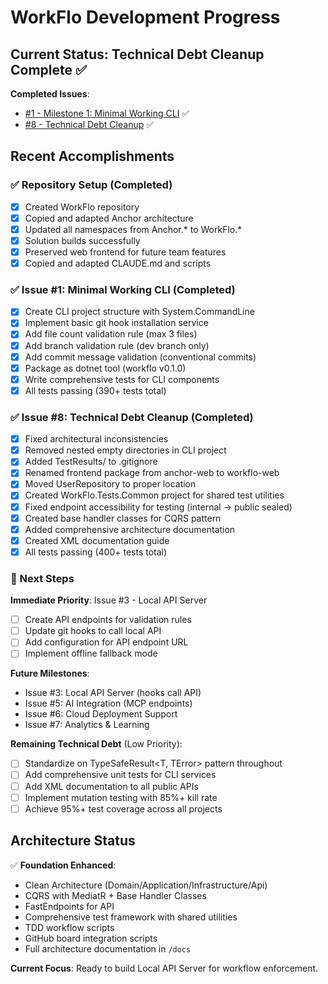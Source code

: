 # WorkFlo Development Progress

## Current Status: Technical Debt Cleanup Complete ✅

**Completed Issues**: 
- [#1 - Milestone 1: Minimal Working CLI](https://github.com/DanMarshall909/WorkFlo/issues/1) ✅
- [#8 - Technical Debt Cleanup](https://github.com/DanMarshall909/WorkFlo/issues/8) ✅

## Recent Accomplishments

### ✅ Repository Setup (Completed)
- [x] Created WorkFlo repository
- [x] Copied and adapted Anchor architecture  
- [x] Updated all namespaces from Anchor.* to WorkFlo.*
- [x] Solution builds successfully
- [x] Preserved web frontend for future team features
- [x] Copied and adapted CLAUDE.md and scripts

### ✅ Issue #1: Minimal Working CLI (Completed)
- [x] Create CLI project structure with System.CommandLine
- [x] Implement basic git hook installation service
- [x] Add file count validation rule (max 3 files)
- [x] Add branch validation rule (dev branch only)
- [x] Add commit message validation (conventional commits)
- [x] Package as dotnet tool (workflo v0.1.0)
- [x] Write comprehensive tests for CLI components
- [x] All tests passing (390+ tests total)

### ✅ Issue #8: Technical Debt Cleanup (Completed)
- [x] Fixed architectural inconsistencies
- [x] Removed nested empty directories in CLI project
- [x] Added TestResults/ to .gitignore
- [x] Renamed frontend package from anchor-web to workflo-web
- [x] Moved UserRepository to proper location
- [x] Created WorkFlo.Tests.Common project for shared test utilities
- [x] Fixed endpoint accessibility for testing (internal → public sealed)
- [x] Created base handler classes for CQRS pattern
- [x] Added comprehensive architecture documentation
- [x] Created XML documentation guide
- [x] All tests passing (400+ tests total)

### 🎯 Next Steps

**Immediate Priority**: Issue #3 - Local API Server
- [ ] Create API endpoints for validation rules
- [ ] Update git hooks to call local API
- [ ] Add configuration for API endpoint URL
- [ ] Implement offline fallback mode

**Future Milestones**:
- Issue #3: Local API Server (hooks call API)
- Issue #5: AI Integration (MCP endpoints)
- Issue #6: Cloud Deployment Support
- Issue #7: Analytics & Learning

**Remaining Technical Debt** (Low Priority):
- [ ] Standardize on TypeSafeResult<T, TError> pattern throughout
- [ ] Add comprehensive unit tests for CLI services
- [ ] Add XML documentation to all public APIs
- [ ] Implement mutation testing with 85%+ kill rate
- [ ] Achieve 95%+ test coverage across all projects

## Architecture Status

✅ **Foundation Enhanced**:
- Clean Architecture (Domain/Application/Infrastructure/Api)
- CQRS with MediatR + Base Handler Classes
- FastEndpoints for API
- Comprehensive test framework with shared utilities
- TDD workflow scripts
- GitHub board integration scripts
- Full architecture documentation in `/docs`

**Current Focus**: Ready to build Local API Server for workflow enforcement.